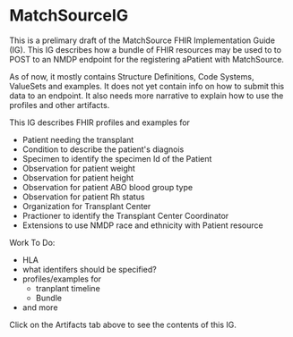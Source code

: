 # MatchSourceIG

This is a prelimary draft of the MatchSource FHIR Implementation Guide (IG).
This IG describes how a bundle of FHIR resources may be used to 
to POST to an NMDP endpoint for the registering aPatient with MatchSource.

As of now, it mostly contains Structure Definitions, Code Systems, ValueSets and examples. It does not yet contain info on how to submit this data to an endpoint. It also needs more narrative to explain how to use the profiles and other artifacts.

This IG describes FHIR profiles and examples for
+ Patient needing the transplant
+ Condition to describe the patient's diagnois
+ Specimen to identify the specimen Id of the Patient
+ Observation for patient weight
+ Observation for patient height
+ Observation for patient ABO blood group type
+ Observation for patient Rh status
+ Organization for Transplant Center
+ Practioner to identify the Transplant Center Coordinator
+ Extensions to use NMDP race and ethnicity with Patient resource

Work To Do:
+ HLA
+ what identifers should be specified?
+ profiles/examples for 
  + tranplant timeline
  + Bundle
+ and more

Click on the Artifacts tab above to see the contents of this IG.
